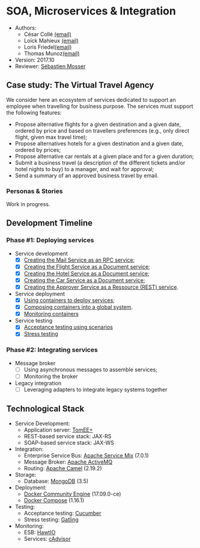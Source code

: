 # SOA, Microservices & Integration

  * Authors: 
	+ César Collé [(email)](cesar.colle@etu.unice.fr)
	+ Loïck Mahieux [(email)](loick.mahieux@etu.unice.fr)
	+ Loris Friedel[(email)](loris.friedel@etu.unice.fr)
	+ Thomas Munoz[(email)](thomas.munoz@etu.unice.fr)
  * Version: 2017.10 
  * Reviewer: [Sébastien Mosser](mosser@i3s.unice.fr)

## Case study: The Virtual Travel Agency

We consider here an ecosystem of services dedicated to support an employee when travelling for business purpose. The services must support the following features:
 + Propose alternative flights for a given destination and a given date, ordered by price and based on travellers preferences (e.g., only direct flight, given max travel time);
 + Propose alternatives hotels for a given destination and a given date, ordered by prices;
 + Propose alternative car rentals at a given place and for a given duration;
 + Submit a business travel (a description of the different tickets and/or hotel nights to buy) to a manager, and wait for approval;
 + Send a summary of an approved business travel by email.

### Personas & Stories

Work in progress.

## Development Timeline

### Phase #1: Deploying services

  * Service development
    * [x] [Creating the Mail Service as an RPC service](https://github.com/thomasmunoz13/soa/services/mail/README.md);
    * [x] [Creating the Flight Service as a Document service](https://github.com/thomasmunoz13/soa/services/flight/README.md);
	* [x] [Creating the Hotel Service as a Document service](https://github.com/thomasmunoz13/soa/services/hotel/README.md);
	* [x] [Creating the Car Service as a Document service](https://github.com/thomasmunoz13/soa/services/car/README.md);
    * [x] [Creating the Approver Service as a Ressource (REST) service](https://github.com/thomasmunoz13/soa/services/approver/README.md).
  * Service deployment
    * [x] [Using containers to deploy services](https://github.com/thomasmunoz13/soa/deployment/Docker.md);
    * [x] [Composing containers into a global system](https://github.com/thomasmunoz13/soa/deployment/README.md).
    * [x] [Monitoring containers](https://github.com/thomasmunoz13/soa/monitoring/README.md)
  * Service testing
    * [x] [Acceptance testing using scenarios](https://github.com/thomasmunoz13/soa/tests/acceptation/README.md)
    * [x] [Stress testing](https://github.com/thomasmunoz13/soa/stress/readme.md)

### Phase #2: Integrating services

  * Message broker
    * [ ] Using asynchronous messages to assemble services;
    * [ ] Monitoring the broker 
  * Legacy integration
    * [ ] Leveraging adapters to integrate legacy systems together

## Technological Stack

  * Service Development: 
    * Application server: [TomEE+](http://openejb.apache.org/apache-tomee.html)
    * REST-based service stack: JAX-RS
    * SOAP-based service stack: JAX-WS
  * Integration: 
    * Enterprise Service Bus: [Apache Service Mix](http://servicemix.apache.org/) (7.0.1)
    * Message Broker: [Apache ActiveMQ](http://activemq.apache.org/)
    * Routing: [Apache Camel](http://camel.apache.org/) (2.19.2)
  * Storage: 
    * Database: [MongoDB](https://www.mongodb.com) (3.5)
  * Deployment: 
    * [Docker Community Engine](https://www.docker.com/community-edition) (17.09.0-ce)
    * [Docker Compose](https://docs.docker.com/compose/) (1.16.1)
  * Testing:
    * Acceptance testing: [Cucumber](https://cucumber.io/) 
    * Stress testing: [Gatling](http://gatling.io/)
  * Monitoring:
    * ESB: [HawtIO](http://hawt.io/)
    * Services: [cAdvisor](https://github.com/google/cadvisor)  


